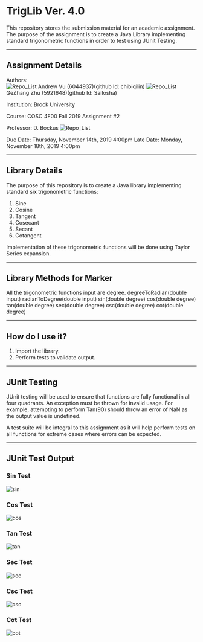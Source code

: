 # TrigLib Ver. 4.0
This repository stores the submission material for an academic assignment. The purpose of the assignment is to create a Java Library implementing standard trigonometric functions in order to test using JUnit Testing.

----

## Assignment Details
Authors: <br/>
![Repo_List](profile/56411355.jpg)
Andrew Vu (6044937)(github Id: chibiqilin)
![Repo_List](profile/1269208.png)
GeZhang Zhu (5921648)(github Id: Sailosha) 

Institution: Brock University

Course: COSC 4F00 Fall 2019 Assignment #2

Professor: D. Bockus
![Repo_List](profile/Leopard-2A4-LOSy.jpg)

Due Date: Thursday, November 14th, 2019 4:00pm
Late Date: Monday, November 18th, 2019 4:00pm

----

## Library Details
The purpose of this repository is to create a Java library implementing standard six trigonometric functions:
1. Sine
2. Cosine
3. Tangent
4. Cosecant
5. Secant
6. Cotangent

Implementation of these trigonometric functions will be done using Taylor Series expansion.

----

## Library Methods for Marker
All the trigonometric functions input are degree. 
degreeToRadian(double input)
radianToDegree(double input)
sin(double degree)
cos(double degree)
tan(double degree)
sec(double degree)
csc(double degree)
cot(double degree)


----

## How do I use it?

1. Import the library.
2. Perform tests to validate output.

----

## JUnit Testing

JUnit testing will be used to ensure that functions are fully functional in all four quadrants. An exception must be thrown for invalid usage. For example, attempting to perform Tan(90) should throw an error of NaN as the output value is undefined.

A test suite will be integral to this assignment as it will help perform tests on all functions for extreme cases where errors can be expected.

----

## JUnit Test Output
### Sin Test
![sin](https://raw.githubusercontent.com/chibiqilin/taylor_series_java/master/output%20screenshot/v4/2019-11-09_21-48-53.png?token=ANOMJW6MCMU4MO5VQWURAMC52C3DG)
### Cos Test
![cos](https://raw.githubusercontent.com/chibiqilin/taylor_series_java/master/output%20screenshot/v4/2019-11-09_21-48-00.png?token=ANOMJW2A4D5OGSLNHJSMI4C52C2Y4)
### Tan Test
![tan](https://raw.githubusercontent.com/chibiqilin/taylor_series_java/master/output%20screenshot/v4/2019-11-09_21-48-58.png?token=ANOMJW3FQBAJTOZNWTGX2XS52C3FK)
### Sec Test
![sec](https://raw.githubusercontent.com/chibiqilin/taylor_series_java/master/output%20screenshot/v4/2019-11-09_21-48-49.png?token=ANOMJW2H4JFZ4SCBMRKEN6K52C3G4)
### Csc Test
![csc](https://raw.githubusercontent.com/chibiqilin/taylor_series_java/master/output%20screenshot/v4/2019-11-09_21-48-13.png?token=ANOMJWYW3Y57FXHZV2CNU4C52C3H4)
### Cot Test
![cot](https://raw.githubusercontent.com/chibiqilin/taylor_series_java/master/output%20screenshot/v4/2019-11-09_21-48-04.png?token=ANOMJW5KXHTHDLPPO2NTSZ252C3JC)
